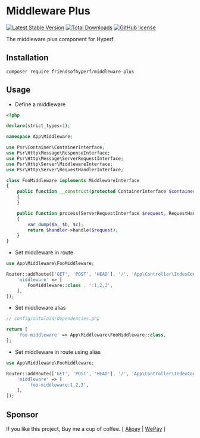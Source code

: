 # Middleware Plus

[![Latest Stable Version](https://poser.pugx.org/friendsofhyperf/middleware-plus/version.png)](https://packagist.org/packages/friendsofhyperf/middleware-plus)
[![Total Downloads](https://poser.pugx.org/friendsofhyperf/middleware-plus/d/total.png)](https://packagist.org/packages/friendsofhyperf/middleware-plus)
[![GitHub license](https://img.shields.io/github/license/friendsofhyperf/middleware-plus)](https://github.com/friendsofhyperf/middleware-plus)

The middleware plus component for Hyperf.

## Installation

```shell
composer require friendsofhyperf/middleware-plus
```

## Usage

- Define a middleware

```php
<?php

declare(strict_types=1);

namespace App\Middleware;

use Psr\Container\ContainerInterface;
use Psr\Http\Message\ResponseInterface;
use Psr\Http\Message\ServerRequestInterface;
use Psr\Http\Server\MiddlewareInterface;
use Psr\Http\Server\RequestHandlerInterface;

class FooMiddleware implements MiddlewareInterface
{
    public function __construct(protected ContainerInterface $container)
    {
    }

    public function process(ServerRequestInterface $request, RequestHandlerInterface $handler, $a = null, $b = null, $c = null): ResponseInterface
    {
        var_dump($a, $b, $c);
        return $handler->handle($request);
    }
}

```

- Set middleware in route

```php
use App\Middleware\FooMiddleware;

Router::addRoute(['GET', 'POST', 'HEAD'], '/', 'App\Controller\IndexController::index', [
    'middleware' => [
        FooMiddleware::class . ':1,2,3',
    ],
]);
```

- Set middleware alias

```php
// config/autoload/dependencies.php

return [
    'foo-middleware' => App\Middleware\FooMiddleware::class,
];
```

- Set middleware in route using alias

```php
use App\Middleware\FooMiddleware;

Router::addRoute(['GET', 'POST', 'HEAD'], '/', 'App\Controller\IndexController::index', [
    'middleware' => [
        'foo-middleware:1,2,3',
    ],
]);
```

## Sponsor

If you like this project, Buy me a cup of coffee. [ [Alipay](https://hdj.me/images/alipay.jpg) | [WePay](https://hdj.me/images/wechat-pay.jpg) ]
